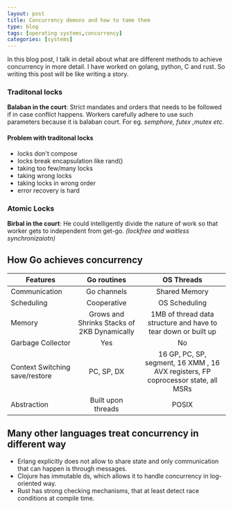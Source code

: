 ```yaml
---
layout: post
title: Concurrency demons and how to tame them
type: blog
tags: [operating systems,concurrency]
categories: [systems]
---
```

In this blog post, I talk in detail about what are different methods to achieve concurrency in more detail. I have worked on golang, python, C and rust. So writing this post will be like writing a story. 

### Traditonal locks
**Balaban in the court**: Strict mandates and orders that needs to be followed if in case conflict happens. Workers carefully adhere to use such parameters because it is balaban court. For eg. *semphore, futex ,mutex etc.* 

#### Problem with traditonal locks
- locks don't compose
- locks break encapsulation like rand()
- taking too few/many locks
- taking wrong locks
- taking locks in wrong order
- error recovery is hard

### Atomic Locks 
**Birbal in the court**: He could intelligently divide the nature of work so that worker gets to independent from get-go. *(lockfree and waitless synchronizaiotn)*


## How Go achieves concurrency 

| Features | Go routines | OS Threads | 
| --- |:---:|:---:|
| Communication | Go channels | Shared Memory | 
| Scheduling | Cooperative | OS Scheduling | 
| Memory | Grows and Shrinks Stacks of 2KB Dynamically | 1MB of thread data structure and have to tear down or built up|
| Garbage Collector | Yes | No |
| Context Switching save/restore |PC, SP, DX| 16 GP, PC, SP, segment, 16 XMM , 16 AVX registers, FP coprocessor state, all MSRs | 
| Abstraction | Built upon threads | POSIX |			 
   

## Many other languages treat concurrency in different way 
- Erlang explicitly does not allow to share state and only communication that can happen is through messages. 
- Clojure has immutable ds, which allows it to handle concurrency in log-oriented way. 
- Rust has strong checking mechanisms, that at least detect race conditions at compile time. 
